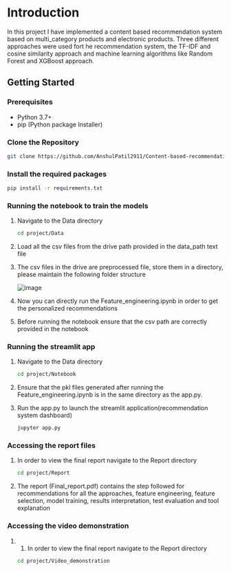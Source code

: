# Introduction 
In this project I have implemented a content based recommendation system based on multi_category products and electronic products. Three different approaches were used fort he recommendation system, the TF-IDF and cosine similarity approach and machine learning algorithms like Random Forest and XGBoost approach. 


## Getting Started
### Prerequisites

- Python 3.7+
- pip (Python package Installer)

### Clone the Repository
```bash
git clone https://github.com/AnshulPatil2911/Content-based-recommendation-system.git
```

### Install the required packages

   ```bash
   pip install -r requirements.txt
   ```

### Running the notebook to train the models
1. Navigate to the Data directory

   ```bash
   cd project/Data
   ```
2. Load all the csv files from the drive path provided in the data_path text file

3. The csv files in the drive are preprocessed file, store them in a directory, please maintain the following folder structure
   
   ![image](https://github.com/user-attachments/assets/48267aa4-06fa-46a7-adc1-2931b404c41f)

4. Now you can directly run the Feature_engineering.ipynb in order to get the personalized recommendations

5. Before running the notebook ensure that the csv path are correctly provided in the notebook

### Running the streamlit app

1. Navigate to the Data directory

   ```bash
   cd project/Notebook
   ```
2. Ensure that the pkl files generated after running the Feature_engineering.ipynb is in the same directory as the app.py.

3. Run the app.py to launch the streamlit application(recommendation system dashboard)
    ```bash
   jupyter app.py 
   ```

### Accessing the report files

1. In order to view the final report navigate to the Report directory
   ```bash
   cd project/Report
   ```
2. The report (Final_report.pdf) contains the step followed for recommendations for all the approaches, feature engineering, feature selection, model training, results interpretation, test evaluation and tool explanation

### Accessing the video demonstration
1. 1. In order to view the final report navigate to the Report directory
   ```bash
   cd project/Video_demonstration
   ```
